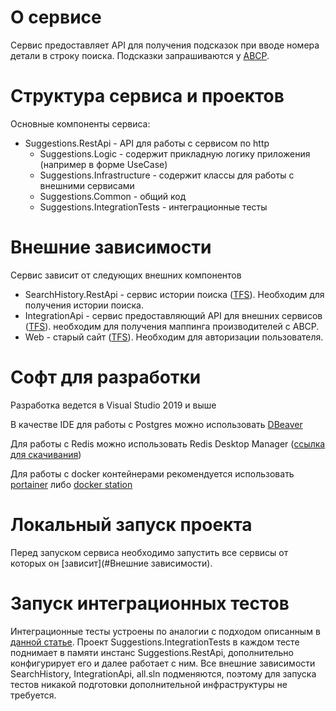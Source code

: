 # О сервисе

Сервис предоставляет API для получения подсказок при вводе номера детали в строку поиска. Подсказки запрашиваются у [ABCP](https://www.abcp.ru/).

# Структура сервиса и проектов

Основные компоненты сервиса:

- Suggestions.RestApi - API для работы с сервисом по http
  - Suggestions.Logic - содержит прикладную логику приложения (например в форме UseCase)
  - Suggestions.Infrastructure - содержит классы для работы с внешними сервисами 
  - Suggestions.Common - общий код
  - Suggestions.IntegrationTests - интеграционные тесты

# Внешние зависимости

Сервис зависит от следующих внешних компонентов

- SearchHistory.RestApi - сервис истории поиска ([TFS](http://tfs:8080/tfs/emex/v1.0/_git/emex.ru-search.history)). Необходим для получения истории поиска.
- IntegrationApi - сервис предоставляющий API для внешних сервисов  ([TFS](http://tfs:8080/tfs/emex/v1.0/_git/IntegrationApi)). необходим для получения маппинга производителей с ABCP.
- Web - старый сайт ([TFS](http://tfs:8080/tfs/emex/v1.0/_git/web)). Необходим для авторизации пользователя.

# Софт для разработки

Разработка ведется в Visual Studio 2019 и выше

В качестве IDE для работы с Postgres можно использовать [DBeaver](https://dbeaver.io/download/)

Для работы с Redis можно использовать Redis Desktop Manager ([ссылка для скачивания](https://www.softpedia.com/dyn-postdownload.php/8a9af214595877a9103d2b55a30d0c55/5fec7296/3dec8/0/3))

Для работы с docker контейнерами рекомендуется использовать [portainer](https://www.portainer.io/) либо [docker station](https://dockstation.io/)

# Локальный запуск проекта

Перед запуском сервиса необходимо запустить все сервисы от которых он [зависит](#Внешние зависимости).

# Запуск интеграционных тестов

Интеграционные тесты устроены по аналогии с подходом описанным в [данной статье](https://docs.microsoft.com/ru-ru/aspnet/core/test/integration-tests?view=aspnetcore-5.0). Проект Suggestions.IntegrationTests в каждом тесте поднимает в памяти инстанс Suggestions.RestApi, дополнительно конфигурирует его и далее работает с ним. Все внешние зависимости SearchHistory, IntegrationApi, all.sln подменяются, поэтому для запуска тестов никакой подготовки дополнительной инфраструктуры не требуется.